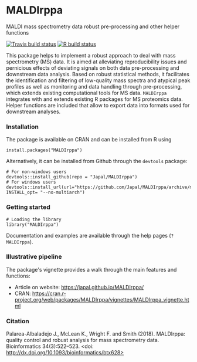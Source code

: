 # MALDIrppa

MALDI mass spectrometry data robust pre-processing and other helper functions

<!-- badges: start -->
[![Travis build status](https://travis-ci.com/Japal/MALDIrppa.svg?branch=master)](https://travis-ci.com/Japal/MALDIrppa)
[![R build status](https://github.com/Japal/MALDIrppa/workflows/R-CMD-check/badge.svg)](https://github.com/Japal/MALDIrppa/actions)
<!-- badges: end -->

This package helps to implement a robust approach to deal with mass spectrometry (MS) data. It is aimed at alleviating reproducibility issues and pernicious effects of deviating signals on both data pre-processing and downstream data analysis. Based on robust statistical methods, it facilitates the identification and filtering of low-quality mass spectra and atypical peak profiles as well as monitoring and data handling through pre-processing, which extends existing computational tools for MS data. `MALDIrppa` integrates with and extends existing R packages for MS proteomics data. Helper functions are included that allow to export data into formats used for downstream analyses.

### Installation

The package is available on CRAN and can be installed from R using

```
install.packages("MALDIrppa")
```

Alternatively, it can be installed from Github through the `devtools` package:

```
# For non-windows users
devtools::install_github(repo = "Japal/MALDIrppa")
# For windows users
devtools::install_url(url="https://github.com/Japal/MALDIrppa/archive/master.zip", INSTALL_opt= "--no-multiarch")
```

### Getting started

```
# Loading the library
library("MALDIrppa")
```

Documentation and examples are available through the help pages (`?MALDIrppa`).

### Illustrative pipeline

The package's vignette provides a walk through the main features and functions:

* Article on website: https://japal.github.io/MALDIrppa/
* CRAN: https://cran.r-project.org/web/packages/MALDIrppa/vignettes/MALDIrppa_vignette.html

### Citation

Palarea-Albaladejo J., McLean K., Wright F. and Smith (2018). MALDIrppa: quality control and robust analysis for mass spectrometry data. Bioinformatics 34(3):522–523. <doi: http://dx.doi.org/10.1093/bioinformatics/btx628>
